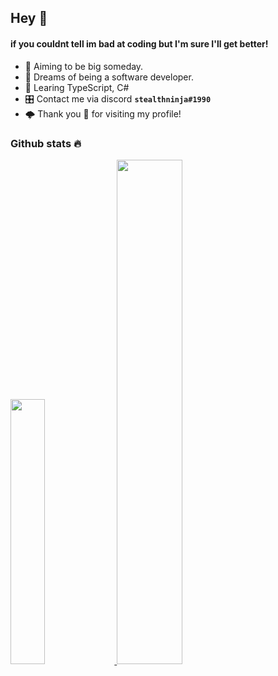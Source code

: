 ## **Hey** 👋
#### if you couldnt tell im bad at coding but I'm sure I'll get better!
 - 🔭 Aiming to be big someday.
 - 🌃 Dreams of being a software developer.
 - 📘 Learing TypeScript, C#
 - 🎛️ Contact me via discord **`stealthninja#1990`**
 - 🌩️ Thank you 💙  for visiting my profile!

### Github stats 🔥
<a href="https://github.com/realstealthninja/realstealthninja">
  <img width="33%" src="https://github-readme-stats-eight-theta.vercel.app/api/top-langs/?username=realstealthninja&layout=compact&langs_count=8&theme=dark"/>
  <img width="45.5%" src="https://github-readme-stats.vercel.app/api?username=realstealthninja&show_icons=true&theme=dark&include_all_commits=true&count_private=true"/>
</a>

